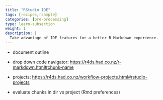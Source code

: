 ```yaml
---
title: "RStudio IDE"
tags: [recipes,rsample]
categories: [pre-processing]
type: learn-subsection
weight: 1
description: | 
  Take advantage of IDE features for a better R Markdown experience.
---
```


+ document outline

+ drop down code navigator: https://r4ds.had.co.nz/r-markdown.html#chunk-name

+ projects; https://r4ds.had.co.nz/workflow-projects.html#rstudio-projects

+ evaluate chunks in dir vs project (Rmd preferences)



